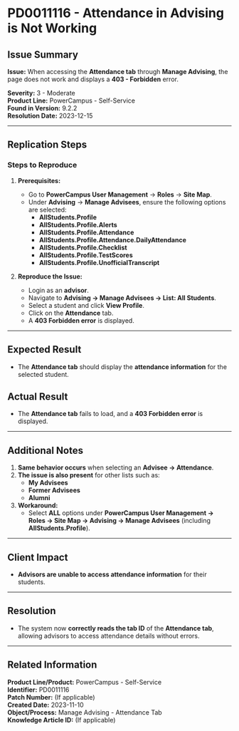 # PD0011116 - Attendance in Advising is Not Working

## Issue Summary
**Issue:** When accessing the **Attendance tab** through **Manage Advising**, the page does not work and displays a **403 - Forbidden** error.  

**Severity:** 3 - Moderate  
**Product Line:** PowerCampus - Self-Service  
**Found in Version:** 9.2.2  
**Resolution Date:** 2023-12-15  

---

## Replication Steps
### **Steps to Reproduce**
1. **Prerequisites:**
   - Go to **PowerCampus User Management** → **Roles** → **Site Map**.
   - Under **Advising** → **Manage Advisees**, ensure the following options are selected:
     - **AllStudents.Profile**
     - **AllStudents.Profile.Alerts**
     - **AllStudents.Profile.Attendance**
     - **AllStudents.Profile.Attendance.DailyAttendance**
     - **AllStudents.Profile.Checklist**
     - **AllStudents.Profile.TestScores**
     - **AllStudents.Profile.UnofficialTranscript**

2. **Reproduce the Issue:**
   - Login as an **advisor**.
   - Navigate to **Advising → Manage Advisees → List: All Students**.
   - Select a student and click **View Profile**.
   - Click on the **Attendance** tab.
   - A **403 Forbidden error** is displayed.

---

## Expected Result
- The **Attendance tab** should display the **attendance information** for the selected student.

## Actual Result
- The **Attendance tab** fails to load, and a **403 Forbidden error** is displayed.

---

## Additional Notes
1. **Same behavior occurs** when selecting an **Advisee → Attendance**.
2. **The issue is also present** for other lists such as:
   - **My Advisees**
   - **Former Advisees**
   - **Alumni**
3. **Workaround:**  
   - Select **ALL** options under **PowerCampus User Management → Roles → Site Map → Advising → Manage Advisees** (including **AllStudents.Profile**).

---

## Client Impact
- **Advisors are unable to access attendance information** for their students.

---

## Resolution
- The system now **correctly reads the tab ID** of the **Attendance tab**, allowing advisors to access attendance details without errors.

---

## Related Information
**Product Line/Product:** PowerCampus - Self-Service  
**Identifier:** PD0011116  
**Patch Number:** (If applicable)  
**Created Date:** 2023-11-10  
**Object/Process:** Manage Advising - Attendance Tab  
**Knowledge Article ID:** (If applicable)
